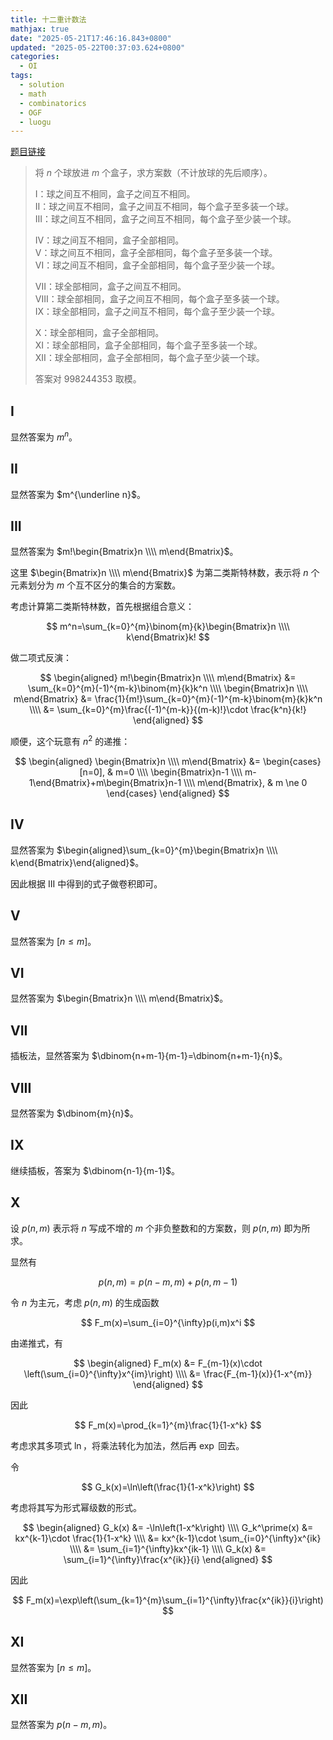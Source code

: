 ```yaml
---
title: 十二重计数法
mathjax: true
date: "2025-05-21T17:46:16.843+0800"
updated: "2025-05-22T00:37:03.624+0800"
categories:
  - OI
tags:
  - solution
  - math
  - combinatorics
  - OGF
  - luogu
---
```


[题目链接](https://www.luogu.com.cn/problem/P5824)

> 将 $n$ 个球放进 $m$ 个盒子，求方案数（不计放球的先后顺序）。
>
> $\mathrm{I}$：球之间互不相同，盒子之间互不相同。    
> $\mathrm{II}$：球之间互不相同，盒子之间互不相同，每个盒子至多装一个球。   
> $\mathrm{III}$：球之间互不相同，盒子之间互不相同，每个盒子至少装一个球。  
>
> $\mathrm{IV}$：球之间互不相同，盒子全部相同。        
> $\mathrm{V}$：球之间互不相同，盒子全部相同，每个盒子至多装一个球。   
> $\mathrm{VI}$：球之间互不相同，盒子全部相同，每个盒子至少装一个球。
>
> $\mathrm{VII}$：球全部相同，盒子之间互不相同。  
> $\mathrm{VIII}$：球全部相同，盒子之间互不相同，每个盒子至多装一个球。  
> $\mathrm{IX}$：球全部相同，盒子之间互不相同，每个盒子至少装一个球。   
>
> $\mathrm{X}$：球全部相同，盒子全部相同。   
> $\mathrm{XI}$：球全部相同，盒子全部相同，每个盒子至多装一个球。  
> $\mathrm{XII}$：球全部相同，盒子全部相同，每个盒子至少装一个球。
>
> 答案对 $998244353$ 取模。

## I

显然答案为 $m^n$。

## II

显然答案为 $m^{\underline n}$。

## III

显然答案为 $m!\begin{Bmatrix}n \\\\ m\end{Bmatrix}$。

这里 $\begin{Bmatrix}n \\\\ m\end{Bmatrix}$ 为第二类斯特林数，表示将 $n$ 个元素划分为 $m$ 个互不区分的集合的方案数。

考虑计算第二类斯特林数，首先根据组合意义：

$$
m^n=\sum_{k=0}^{m}\binom{m}{k}\begin{Bmatrix}n \\\\ k\end{Bmatrix}k!
$$

做二项式反演：

$$
\begin{aligned}
  m!\begin{Bmatrix}n \\\\ m\end{Bmatrix} &= \sum_{k=0}^{m}(-1)^{m-k}\binom{m}{k}k^n \\\\
  \begin{Bmatrix}n \\\\ m\end{Bmatrix} &= \frac{1}{m!}\sum_{k=0}^{m}(-1)^{m-k}\binom{m}{k}k^n \\\\
  &= \sum_{k=0}^{m}\frac{(-1)^{m-k}}{(m-k)!}\cdot \frac{k^n}{k!}
\end{aligned}
$$

顺便，这个玩意有 $n^2$ 的递推：

$$
\begin{aligned}
  \begin{Bmatrix}n \\\\ m\end{Bmatrix} &=
  \begin{cases}
    [n=0], & m=0 \\\\
    \begin{Bmatrix}n-1 \\\\ m-1\end{Bmatrix}+m\begin{Bmatrix}n-1 \\\\ m\end{Bmatrix}, & m \ne 0
  \end{cases}
\end{aligned}
$$

## IV

显然答案为 $\begin{aligned}\sum_{k=0}^{m}\begin{Bmatrix}n \\\\ k\end{Bmatrix}\end{aligned}$。

因此根据 $\mathrm{III}$ 中得到的式子做卷积即可。

## V

显然答案为 $[n\leqslant m]$。

## VI

显然答案为 $\begin{Bmatrix}n \\\\ m\end{Bmatrix}$。

## VII

插板法，显然答案为 $\dbinom{n+m-1}{m-1}=\dbinom{n+m-1}{n}$。

## VIII

显然答案为 $\dbinom{m}{n}$。

## IX

继续插板，答案为 $\dbinom{n-1}{m-1}$。

## X

设 $p(n,m)$ 表示将 $n$ 写成不增的 $m$ 个非负整数和的方案数，则 $p(n,m)$ 即为所求。

显然有

$$
p(n,m)=p(n-m,m)+p(n,m-1)
$$

令 $n$ 为主元，考虑 $p(n,m)$ 的生成函数

$$
F_m(x)=\sum_{i=0}^{\infty}p(i,m)x^i
$$

由递推式，有

$$
\begin{aligned}
F_m(x) &= F_{m-1}(x)\cdot \left(\sum_{i=0}^{\infty}x^{im}\right) \\\\
&= \frac{F_{m-1}(x)}{1-x^{m}}
\end{aligned}
$$

因此

$$
F_m(x)=\prod_{k=1}^{m}\frac{1}{1-x^k}
$$

考虑求其多项式 $\ln$，将乘法转化为加法，然后再 $\exp$ 回去。

令

$$
G_k(x)=\ln\left(\frac{1}{1-x^k}\right)
$$

考虑将其写为形式幂级数的形式。

$$
\begin{aligned}
  G_k(x) &= -\ln\left(1-x^k\right) \\\\
  G_k^\prime(x) &= kx^{k-1}\cdot \frac{1}{1-x^k} \\\\
  &= kx^{k-1}\cdot \sum_{i=0}^{\infty}x^{ik} \\\\
  &= \sum_{i=1}^{\infty}kx^{ik-1} \\\\
  G_k(x) &= \sum_{i=1}^{\infty}\frac{x^{ik}}{i}
\end{aligned}
$$

因此

$$
F_m(x)=\exp\left(\sum_{k=1}^{m}\sum_{i=1}^{\infty}\frac{x^{ik}}{i}\right)
$$

## XI

显然答案为 $[n\leqslant m]$。

## XII

显然答案为 $p(n-m,m)$。
